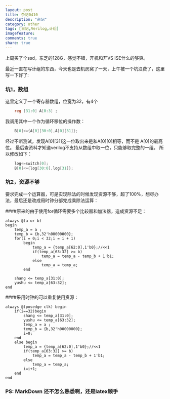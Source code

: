 ```yaml
---
layout: post
title: 杂记0410
description: "杂记"
category: other
tags: [日记,Verilog,计组]
imagefeature: 
comments: true
share: true
---
```

上周买了个ssd，东芝的128G，感觉不错，开机和开VS ISE什么的够爽。

最近一直在写计组的东西，今天也是去机房窝了一天，上午被一个坑浪费了，这里写一下好了:

<!--more-->

### 坑1，数组

这里定义了一个寄存器数组，位宽为32，有4个

~~~ verilog
	reg [31:0] A[0:3] ;
~~~

我调用其中一个作为循环移位的操作数：

~~~ verilog
	B[0]<={A[0][30:0],A[0][31]};
~~~

经过不断测试，发现A[0][31]这一位取出来是和A[0][0]相等，而不是 A[0]的最高位。
最后查资料才知道verilog不支持从数组中取一位，只能够取完整的一组。
所以修改如下：

~~~ verilog
	log<=switch[0];
	B[0]<={log[30:0],log[31]};
~~~

### 坑2，资源不够

要求完成一个运算器，可是实现除法的时候发现资源不够，超了100%，想尽办法，最后还是改成用时钟分部完成乘除法运算：

####原来的由于使用for循环需要多个比较器和加法器，造成资源不足：

~~~
always @(a or b)  
begin  
    temp_a = a ;
    temp_b = {b,32'h00000000};   
    for(i = 0;i < 32;i = i + 1)  
        begin  
            temp_a = {temp_a[62:0],1'b0};//<<1 
            if(temp_a[63:32] >= b)  
                temp_a = temp_a - temp_b + 1'b1;  
            else  
                temp_a = temp_a;   
        end  
  
    shang <= temp_a[31:0];  
    yushu <= temp_a[63:32];  
end  
~~~

####采用时钟的可以重复使用资源：

~~~
always @(posedge clk) begin
    if(i==32)begin
        shang <= temp_a[31:0];  
        yushu <= temp_a[63:32];  
        temp_a = a ;
        temp_b = {b,32'h00000000};   
        i=0;
    end
    else begin
        temp_a = {temp_a[62:0],1'b0};//<<1 
        if(temp_a[63:32] >= b)  
            temp_a = temp_a - temp_b + 1'b1;  
        else  
            temp_a = temp_a;   
        i=i+1;
    end
end
~~~

### PS: MarkDown 还不怎么熟悉啊，还是latex顺手




